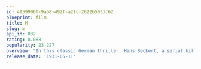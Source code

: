 ```yaml
---
id: 4959906f-9ab8-492f-a2fc-2622b503dc62
blueprint: film
title: M
slug: m
api_id: 832
rating: 8.088
popularity: 23.227
overview: "In this classic German thriller, Hans Beckert, a serial killer who preys on children, becomes the focus of a massive Berlin police manhunt. Beckert's heinous crimes are so repellant and disruptive to city life that he is even targeted by others in the seedy underworld network. With both cops and criminals in pursuit, the murderer soon realizes that people are on his trail, sending him into a tense, panicked attempt to escape justice."
release_date: '1931-05-11'
---
```

